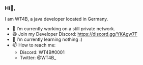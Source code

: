 ### Hi👋, 

I am WT4B, a java developer located in Germany.
- 🔭 I’m currently working on a still private network.
- 😄 Join my Developer Discord: https://discord.gg/YKAgw7F
- 🌱 I’m currently learning nothing :)
- 📫 How to reach me:
  - Discord: WT4B#0001
  - Twitter: @WT4B_
<!--
**WT4B/WT4B** is a ✨ _special_ ✨ repository because its `README.md` (this file) appears on your GitHub profile.

Here are some ideas to get you started:

- 🔭 I’m currently working on ...
- 🌱 I’m currently learning ...
- 👯 I’m looking to collaborate on ...
- 🤔 I’m looking for help with ...
- 💬 Ask me about ...
- 📫 How to reach me: ...
- 😄 Pronouns: ...
- ⚡ Fun fact: ...
-->
